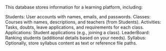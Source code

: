 This database stores information for a learning platform, including:

Students: User accounts with names, emails, and passwords.
Classes: Courses with names, descriptions, and teachers (from Students).
Activities: Tasks, doubts, leave applications, and requirements for each class.
Applications: Student applications (e.g., joining a class).
LeaderBoard: Ranking students (additional details based on your needs).
Syllabus: Optionally, store syllabus content as text or reference file paths.
